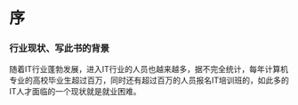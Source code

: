 # 序

### 行业现状、写此书的背景

随着IT行业蓬勃发展，进入IT行业的人员也越来越多，据不完全统计，每年计算机专业的高校毕业生超过百万，同时还有超过百万的人员报名IT培训班的，如此多的IT人才面临的一个现状就是就业困难。
	